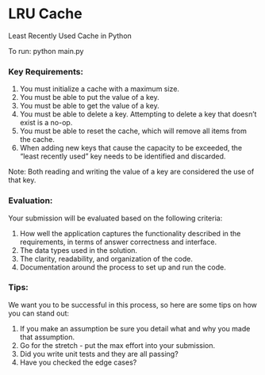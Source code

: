 # LRU Cache
Least Recently Used Cache in Python

To run: python main.py


### Key Requirements:
1. You must initialize a cache with a maximum size.
2. You must be able to put the value of a key.
3. You must be able to get the value of a key.
4. You must be able to delete a key. Attempting to delete a key that doesn’t exist is a
no-op.
5. You must be able to reset the cache, which will remove all items from the cache.
6. When adding new keys that cause the capacity to be exceeded, the “least recently used”
key needs to be identified and discarded.

Note: Both reading and writing the value of a key are considered the use of that key.


### Evaluation:
Your submission will be evaluated based on the following criteria:
1. How well the application captures the functionality described in the requirements, in
terms of answer correctness and interface.
2. The data types used in the solution.
3. The clarity, readability, and organization of the code.
4. Documentation around the process to set up and run the code.


### Tips:
We want you to be successful in this process, so here are some tips on how you can stand out:
1. If you make an assumption be sure you detail what and why you made that assumption.
2. Go for the stretch - put the max effort into your submission.
3. Did you write unit tests and they are all passing?
4. Have you checked the edge cases?

